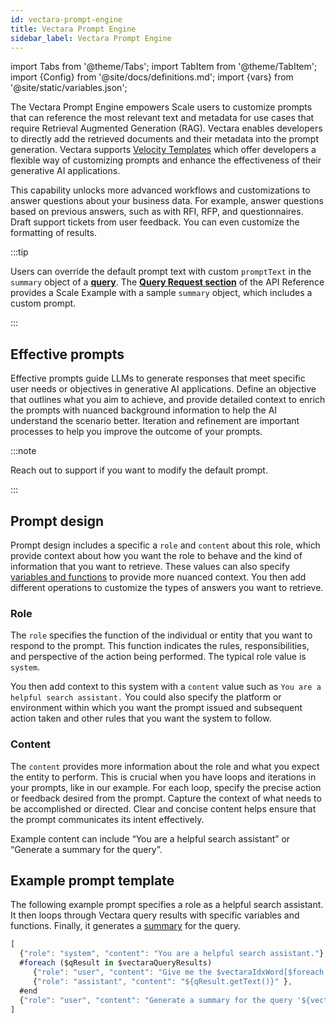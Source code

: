 ```yaml
---
id: vectara-prompt-engine
title: Vectara Prompt Engine
sidebar_label: Vectara Prompt Engine
---
```


import Tabs from '@theme/Tabs';
import TabItem from '@theme/TabItem';
import {Config} from '@site/docs/definitions.md';
import {vars} from '@site/static/variables.json';

The Vectara Prompt Engine empowers Scale users to customize prompts that can
reference the most relevant text and metadata for use cases that require
Retrieval Augmented Generation (RAG). Vectara enables developers to directly
add the retrieved documents and their metadata into the prompt generation.
Vectara supports [Velocity Templates](https://velocity.apache.org/engine/1.7/user-guide.html) which offer
developers a flexible way of customizing prompts and enhance the effectiveness
of their generative AI applications.

This capability unlocks more advanced workflows and customizations to answer
questions about your business data. For example, answer questions based on
previous answers, such as with RFI, RFP, and questionnaires. Draft support
tickets from user feedback. You can even customize the formatting of results.

:::tip

Users can override the default prompt text with custom `promptText` in the
`summary` object of a [**query**](/docs/api-reference/search-apis/search). The
[**Query Request section**](/docs/rest-api/query) of the API Reference provides a Scale
Example with a sample `summary` object, which includes a custom prompt.

:::

## Effective prompts

Effective prompts guide LLMs to generate responses that meet specific user
needs or objectives in generative AI applications. Define an objective
that outlines what you aim to achieve, and provide detailed context to
enrich the prompts with nuanced background information to help the AI
understand the scenario better. Iteration and refinement are important
processes to help you improve the outcome of your prompts.

:::note

Reach out to support if you want to modify the default prompt.

:::

## Prompt design

Prompt design includes a specific a `role` and `content` about this role,
which provide context about how you want the role to behave and the kind of
information that you want to retrieve. These values can also specify [variables
and functions](/docs/prompts/custom-prompts-with-metadata) to provide more nuanced context. You then add different
operations to customize the types of answers
you want to retrieve.

### Role

The `role` specifies the function of the individual or entity that you want to
respond to the prompt. This function indicates the rules, responsibilities, and
perspective of the action being performed. The typical role value is `system`.

You then add context to this system with a `content` value such as
`You are a helpful search assistant.` You could also specify the platform
or environment within which you want the prompt issued and subsequent action
taken and other rules that you want the system to follow.

### Content

The `content` provides more information about the role and what you expect the
entity to perform. This is crucial when you have loops and iterations in your
prompts, like in our example. For each loop, specify the precise action or
feedback desired from the prompt. Capture the context of what needs to be
accomplished or directed. Clear and concise content helps ensure that the
prompt communicates its intent effectively.

Example content can include “You are a helpful search assistant” or
“Generate a summary for the query”.

## Example prompt template

The following example prompt specifies a role as a helpful search assistant.
It then loops through Vectara query results with specific variables and
functions. Finally, it generates a [summary](docs/learn/grounded-generation/select-a-summarizer) for the query.

```javascript
[
  {"role": "system", "content": "You are a helpful search assistant."},
  #foreach ($qResult in $vectaraQueryResults)
     {"role": "user", "content": "Give me the $vectaraIdxWord[$foreach.index] search result."},
     {"role": "assistant", "content": "${qResult.getText()}" },
  #end
  {"role": "user", "content": "Generate a summary for the query '${vectaraQuery}' based on the above results."}
]
```
